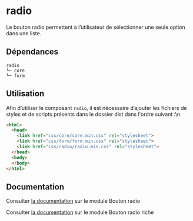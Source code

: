 # radio

Le bouton radio permettent à l’utilisateur de sélectionner une seule option dans une liste.

## Dépendances
```shell
radio
└─ core
└─ form
```

## Utilisation
Afin d’utiliser le composant `radio`, il est nécessaire d’ajouter les fichiers de styles et de scripts présents dans le dossier dist dans l'ordre suivant :\n
```html
<html>
  <head>
    <link href="css/core/core.min.css" rel="stylesheet">
    <link href="css/form/form.min.css" rel="stylesheet">
    <link href="css/radio/radio.min.css" rel="stylesheet">
  </head>
  <body>
  </body>
</html>
```

## Documentation

Consulter [la documentation](https://gouvfr.atlassian.net/wiki/spaces/DB/pages/217088553/Boutons+radio+-+Radio+button) sur le module Bouton radio

Consulter [la documentation](https://gouvfr.atlassian.net/wiki/spaces/DB/pages/368935129/Bouton+radio+riche+-+radio+button+extended) sur le module Bouton radio riche
